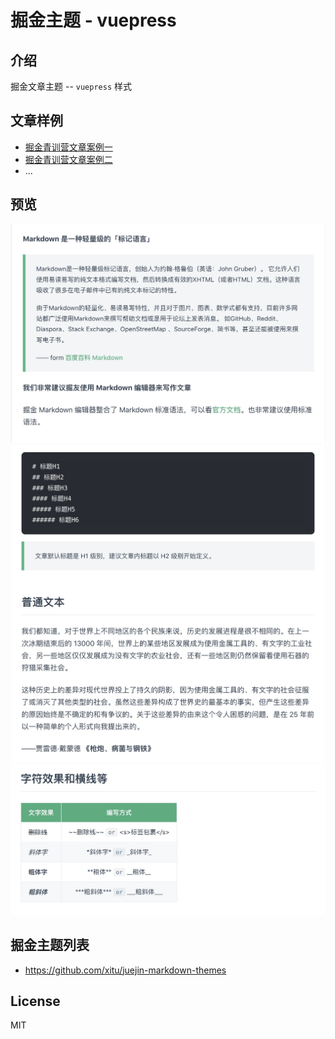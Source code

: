 # 掘金主题 - vuepress

## 介绍
掘金文章主题 -- `vuepress` 样式

## 文章样例
- [掘金青训营文章案例一](https://forum.juejin.cn/youthcamp/post/7081193454729953316?from=4)
- [掘金青训营文章案例二](https://forum.juejin.cn/youthcamp/post/7081164606642585637?from=4)
- ...

## 预览
![quote](./public/markdown-preview-01.jpg)
![paragraph](./public/markdown-preview-02.jpg)
![table](./public/markdown-preview-03.jpg)


## 掘金主题列表
- https://github.com/xitu/juejin-markdown-themes

## License
MIT

